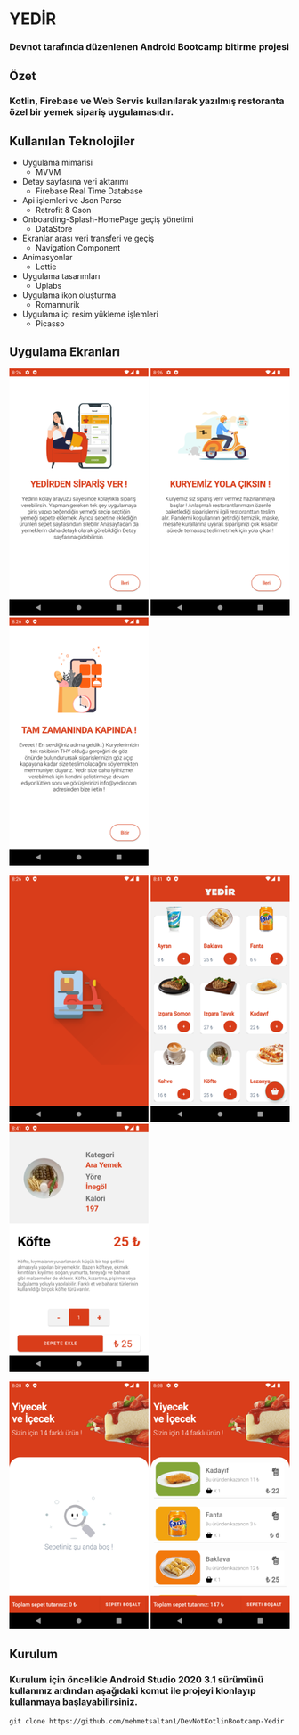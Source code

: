 # YEDİR

### Devnot tarafında düzenlenen Android Bootcamp bitirme projesi

## Özet
### Kotlin, Firebase ve Web Servis kullanılarak yazılmış restoranta özel bir yemek sipariş uygulamasıdır.

## Kullanılan Teknolojiler
- Uygulama mimarisi
  * MVVM
- Detay sayfasına veri aktarımı
  * Firebase Real Time Database
- Api işlemleri ve Json Parse
  * Retrofit & Gson
- Onboarding-Splash-HomePage geçiş yönetimi  
  * DataStore
- Ekranlar arası veri transferi ve geçiş
  * Navigation Component
- Animasyonlar 
  * Lottie
- Uygulama tasarımları
  * Uplabs
- Uygulama ikon oluşturma
  * Romannurik
- Uygulama içi resim yükleme işlemleri
  * Picasso
  
## Uygulama Ekranları


<p float="left">
<img src="screenshots/onboardstep_1.png" alt="drawing" width="250"/>
<img src="screenshots/onboardstep_2.png" alt="drawing" width="250"/>
<img src="screenshots/onboardstep_3.png" alt="drawing" width="250"/>
</p>

<p float="left">
<img src="screenshots/splash.png" alt="drawing" width="250"/>
<img src="screenshots/homepage.png" alt="drawing" width="250"/>
<img src="screenshots/detailpage.png" alt="drawing" width="250"/>
</p>

<p float="left">
<img src="screenshots/emptybasketpage.png" alt="drawing" width="250"/>
<img src="screenshots/basketpage.png" alt="drawing" width="250"/>
</p>

## Kurulum
### Kurulum için öncelikle Android Studio 2020 3.1 sürümünü kullanınız ardından aşağıdaki komut ile projeyi klonlayıp kullanmaya başlayabilirsiniz.

```
git clone https://github.com/mehmetsaltan1/DevNotKotlinBootcamp-Yedir
```


